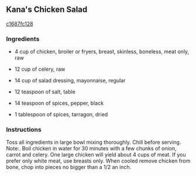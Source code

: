 ## Kana's Chicken Salad

[c1687fc128](http://www.food.com/recipe/kanas-chicken-salad-142354)

### Ingredients

 - 4 cup of chicken, broiler or fryers, breast, skinless, boneless, meat only, raw

 - 12 cup of celery, raw

 - 14 cup of salad dressing, mayonnaise, regular

 - 12 teaspoon of salt, table

 - 14 teaspoon of spices, pepper, black

 - 1 tablespoon of spices, tarragon, dried

### Instructions

Toss all ingredients in large bowl mixing thoroughly. Chill before serving. Note:. Boil chicken in water for 30 minutes with a few chunks of onion, carrot and celery. One large chicken will yield about 4 cups of meat. If you prefer only white meat, use breasts only. When cooled remove chicken from bone, chop into pieces no bigger than a 1/2 an inch.